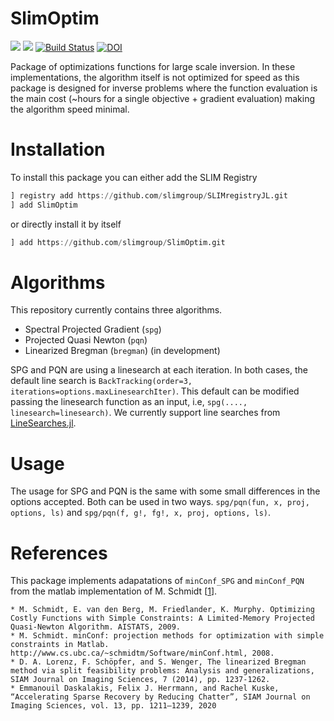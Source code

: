 # SlimOptim

[![](https://img.shields.io/badge/docs-dev-blue.svg)](https://slimgroup.github.io/SlimOptim.jl/dev/)
[![](https://img.shields.io/badge/docs-stable-blue.svg)](https://slimgroup.github.io/SlimOptim.jl/stable/)
[![Build Status](https://github.com/slimgroup/SlimOptim.jl/workflows/CI-SLimOptim/badge.svg)](https://github.com/slimgroup/SlimOptim.jl/actions?query=workflow%3ACI-SLimOptim)
[![DOI](https://zenodo.org/badge/314640400.svg)](https://zenodo.org/badge/latestdoi/314640400)

Package of optimizations functions for large scale inversion. In these implementations, the algorithm itself is not optimized for speed as this package is designed for inverse problems where the function evaluation is the main cost (~hours for a single objective + gradient evaluation) making the algorithm speed minimal.

# Installation

To install this package you can either add the SLIM Registry

```julia
] registry add https://github.com/slimgroup/SLIMregistryJL.git
] add SlimOptim
```

or directly install it by itself

```julia
] add https://github.com/slimgroup/SlimOptim.git
```

# Algorithms

This repository currently contains three algorithms.

- Spectral Projected Gradient (`spg`)
- Projected Quasi Newton (`pqn`)
- Linearized Bregman (`bregman`) (in development)

SPG and PQN are using a linesearch at each iteration. In both cases, the default line search is `BackTracking(order=3, iterations=options.maxLinesearchIter)`. This default can be modified passing the linesearch function as an input, i.e, `spg(...., linesearch=linesearch)`. We currently support line searches from [LineSearches.jl](https://github.com/JuliaNLSolvers/LineSearches.jl).

# Usage

The usage for SPG and PQN is the same with some small differences in the options accepted. Both can be used in two ways. `spg/pqn(fun, x, proj, options, ls)` and `spg/pqn(f, g!, fg!, x, proj, options, ls)`.

# References

This package implements adapatations of `minConf_SPG` and `minConf_PQN` from the matlab implementation of M. Schmidt [[1]].

```
* M. Schmidt, E. van den Berg, M. Friedlander, K. Murphy. Optimizing Costly Functions with Simple Constraints: A Limited-Memory Projected Quasi-Newton Algorithm. AISTATS, 2009.
* M. Schmidt. minConf: projection methods for optimization with simple constraints in Matlab. http://www.cs.ubc.ca/~schmidtm/Software/minConf.html, 2008.
* D. A. Lorenz, F. Schöpfer, and S. Wenger, The linearized Bregman method via split feasibility problems: Analysis and generalizations, SIAM Journal on Imaging Sciences, 7 (2014), pp. 1237-1262.
* Emmanouil Daskalakis, Felix J. Herrmann, and Rachel Kuske, “Accelerating Sparse Recovery by Reducing Chatter”, SIAM Journal on Imaging Sciences, vol. 13, pp. 1211–1239, 2020
```

[1]:https://www.cs.ubc.ca/~schmidtm/Software/minConf.html
